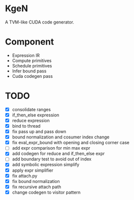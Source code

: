 # KgeN
A TVM-like CUDA code generator.

# Component
* Expression IR
* Compute primitives
* Schedule primitives
* Infer bound pass
* Cuda codegen pass

# TODO
- [x] consolidate ranges
- [x] if_then_else expression
- [x] reduce expression
- [x] bind to thread
- [x] fix pass up and pass down
- [x] bound normalization and cosumer index change
- [x] fix eval_expr_bound with opening and closing corner case
- [ ] add expr comparison for min max expr
- [x] add codegen for reduce and if_then_else expr
- [ ] add boundary test to avoid out of index
- [x] add symbolic expression simplify
- [x] apply expr simplifier
- [x] fix attach.py
- [x] fix bound normalization
- [x] fix recursive attach path
- [x] change codegen to visitor pattern